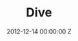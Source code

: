 ---
title: Dive
img: "/uploads/shaheen-baig-casting-dive.jpg"
date: 2012-12-14 00:00:00 Z
categories:
- television
tags:
- recent
director: Dominic Savage
with: Aisling Loftus, Jack O'Connell
imdb: "http://www.imdb.com/title/tt1458547/"
video: w4c0upq6zy
layout: project
---